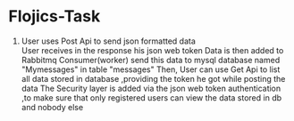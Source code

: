 # Flojics-Task

1. User uses Post Api to send json formatted data <br />
User receives in the response his json web token 
Data is then added to Rabbitmq 
Consumer(worker) send this data to mysql database named "Mymessages" in table "messages"
Then, User can use Get Api to list all data stored in database ,providing the token he got while posting the data
The Security layer is added via the json web token authentication ,to make sure that only registered users can view the data stored in db and nobody else
